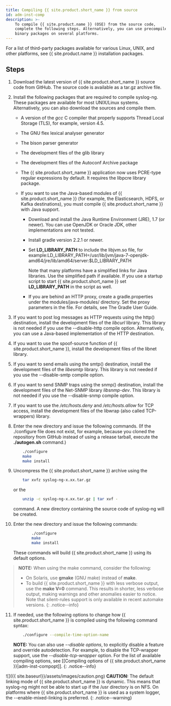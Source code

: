 ```yaml
---
title: Compiling {{ site.product.short_name }} from source
id: adm-inst-comp
description: >-
    To compile {{ site.product.name }} (OSE) from the source code,
    complete the following steps. Alternatively, you can use precompiled
    binary packages on several platforms. 
---
```


For a list of third-party packages available for various Linux, UNIX,
and other platforms, see {{ site.product.name }} installation packages.

## Steps

1. Download the latest version of {{ site.product.short_name }} source code from GitHub. The source code
    is available as a tar.gz archive file.

2. Install the following packages that are required to compile
    syslog-ng. These packages are available for most UNIX/Linux systems.
    Alternatively, you can also download the sources and compile them.

    - A version of the *gcc* C compiler that properly supports Thread
        Local Storage (TLS), for example, version 4.5.

    - The GNU flex lexical analyser generator

    - The bison parser generator

    - The development files of the glib library

    - The development files of the Autoconf Archive package

    - The {{ site.product.short_name }} application now uses PCRE-type regular
        expressions by default. It requires the libpcre library package.

    - If you want to use the Java-based modules of {{ site.product.short_name }} (for
        example, the Elasticsearch, HDFS, or Kafka destinations), you
        must compile {{ site.product.short_name }} with Java support.

        - Download and install the Java Runtime Environment (JRE), 1.7
            (or newer). You can use OpenJDK or Oracle JDK, other
            implementations are not tested.

        - Install gradle version 2.2.1
            or newer.

        - Set **LD_LIBRARY_PATH** to include the libjvm.so file, for
            example:LD_LIBRARY_PATH=/usr/lib/jvm/java-7-openjdk-amd64/jre/lib/amd64/server:$LD_LIBRARY_PATH

            Note that many platforms have a simplified links for Java
            libraries. Use the simplified path if available. If you use
            a startup script to start {{ site.product.short_name }} set
            **LD_LIBRARY_PATH** in the script as well.

        - If you are behind an HTTP proxy, create a gradle.properties
            under the modules/java-modules/ directory. Set the proxy
            parameters in the file. For details, see The Gradle User Guide.

3. If you want to post log messages as HTTP requests using the http()
    destination, install the development files of the *libcurl* library.
    This library is not needed if you use the \--disable-http compile
    option. Alternatively, you can use a Java-based implementation of
    the HTTP destination.

4. If you want to use the spoof-source function of {{ site.product.short_name }}, install
    the development files of the libnet library.

5. If you want to send emails using the smtp() destination, install the
    development files of the *libesmtp* library. This library is not
    needed if you use the \--disable-smtp compile option.

6. If you want to send SNMP traps using the snmp() destination, install
    the development files of the Net-SNMP library *libsnmp-dev*. This
    library is not needed if you use the \--disable-snmp compile option.

7. If you want to use the */etc/hosts.deny* and */etc/hosts.allow* for
    TCP access, install the development files of the libwrap (also
    called TCP-wrappers) library.

8. Enter the new directory and issue the following commands. (If the
    ./configure file does not exist, for example, because you cloned the
    repository from GitHub instead of using a release tarball, execute
    the **./autogen.sh** command.)

    ```bash
        ./configure
        make
        make install
   
    ```

9. Uncompress the {{ site.product.short_name }} archive using the

    ```bash
        tar xvfz syslog-ng-x.xx.tar.gz
    ```

    or the

    ```bash
        unzip -c syslog-ng-x.xx.tar.gz | tar xvf -
    ```

    command. A new directory containing the source code of syslog-ng
    will be created.

10. Enter the new directory and issue the following commands:

    ```bash
            ./configure
            make
            make install
    ```

    These commands will build {{ site.product.short_name }} using its default options.

 >**NOTE:** When using the make command, consider the following:
 >
 >- On Solaris, use **gmake** (GNU make) instead of **make**.
 >- To build {{ site.product.short_name }} with less verbose output, use the **make
 >    V=0** command. This results in shorter, less verbose output,
 >    making warnings and other anomalies easier to notice. Note that
 >    silent-rules support is only available in recent automake
 >    versions.
 {: .notice--info}

11. If needed, use the following options to change how {{ site.product.short_name }} is
    compiled using the following command syntax:

    ```bash
        ./configure --compile-time-option-name
    ```

    **NOTE:** You can also use *\--disable options*, to explicitly disable a
    feature and override autodetection. For example, to disable the
    TCP-wrapper support, use the *\--disable-tcp-wrapper* option. For
    the list of available compiling options, see
    [[Compiling options of {{ site.product.short_name }}|adm-inst-compopt]].
    {: .notice--info}

![]({{ site.baseurl}}/assets/images/caution.png) **CAUTION:**
The default linking mode of {{ site.product.short_name }} is dynamic. This means that syslog-ng
might not be able to start up if the /usr directory is on NFS. On platforms
where {{ site.product.short_name }} is used as a system logger, the \--enable-mixed-linking is preferred.
{: .notice--warning}
